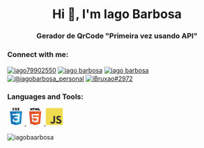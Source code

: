 <h1 align="center">Hi 👋, I'm Iago Barbosa</h1>
<h3 align="center">Gerador de QrCode "Primeira vez usando API"</h3>

<h3 align="left">Connect with me:</h3>
<p align="left">
<a href="https://twitter.com/iago79902550" target="blank"><img align="center" src="https://raw.githubusercontent.com/rahuldkjain/github-profile-readme-generator/master/src/images/icons/Social/twitter.svg" alt="iago79902550" height="30" width="40" /></a>
<a href="https://linkedin.com/in/iago barbosa" target="blank"><img align="center" src="https://raw.githubusercontent.com/rahuldkjain/github-profile-readme-generator/master/src/images/icons/Social/linked-in-alt.svg" alt="iago barbosa" height="30" width="40" /></a>
<a href="https://fb.com/iago barbosa" target="blank"><img align="center" src="https://raw.githubusercontent.com/rahuldkjain/github-profile-readme-generator/master/src/images/icons/Social/facebook.svg" alt="iago barbosa" height="30" width="40" /></a>
<a href="https://instagram.com/@iagobarbosa_personal" target="blank"><img align="center" src="https://raw.githubusercontent.com/rahuldkjain/github-profile-readme-generator/master/src/images/icons/Social/instagram.svg" alt="@iagobarbosa_personal" height="30" width="40" /></a>
<a href="https://discord.gg/iBruxao#2972" target="blank"><img align="center" src="https://raw.githubusercontent.com/rahuldkjain/github-profile-readme-generator/master/src/images/icons/Social/discord.svg" alt="iBruxao#2972" height="30" width="40" /></a>
</p>

<h3 align="left">Languages and Tools:</h3>
<p align="left"> <a href="https://www.w3schools.com/css/" target="_blank" rel="noreferrer"> <img src="https://raw.githubusercontent.com/devicons/devicon/master/icons/css3/css3-original-wordmark.svg" alt="css3" width="40" height="40"/> </a> <a href="https://www.w3.org/html/" target="_blank" rel="noreferrer"> <img src="https://raw.githubusercontent.com/devicons/devicon/master/icons/html5/html5-original-wordmark.svg" alt="html5" width="40" height="40"/> </a> <a href="https://developer.mozilla.org/en-US/docs/Web/JavaScript" target="_blank" rel="noreferrer"> <img src="https://raw.githubusercontent.com/devicons/devicon/master/icons/javascript/javascript-original.svg" alt="javascript" width="40" height="40"/> </a> </p>

<p><img align="center" src="https://github-readme-stats.vercel.app/api/top-langs?username=iagobaarbosa&show_icons=true&locale=en&layout=compact" alt="iagobaarbosa" /></p>
